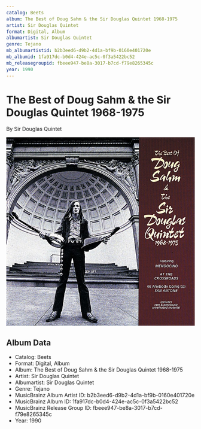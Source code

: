 ```yaml
---
catalog: Beets
album: The Best of Doug Sahm & the Sir Douglas Quintet 1968-1975
artist: Sir Douglas Quintet
format: Digital, Album
albumartist: Sir Douglas Quintet
genre: Tejano
mb_albumartistid: b2b3eed6-d9b2-4d1a-bf9b-0160e401720e
mb_albumid: 1fa917dc-b0d4-424e-ac5c-0f3a5422bc52
mb_releasegroupid: fbeee947-be8a-3017-b7cd-f79e8265345c
year: 1990
---
```


# The Best of Doug Sahm & the Sir Douglas Quintet 1968-1975

By Sir Douglas Quintet

![](../../assets/beetscovers/Sir_Douglas_Quintet-The_Best_of_Doug_Sahm_and_the_Sir_Douglas_Quintet_1968-1975.jpg)

## Album Data

- Catalog: Beets
- Format: Digital, Album
- Album: The Best of Doug Sahm & the Sir Douglas Quintet 1968-1975
- Artist: Sir Douglas Quintet
- Albumartist: Sir Douglas Quintet
- Genre: Tejano
- MusicBrainz Album Artist ID: b2b3eed6-d9b2-4d1a-bf9b-0160e401720e
- MusicBrainz Album ID: 1fa917dc-b0d4-424e-ac5c-0f3a5422bc52
- MusicBrainz Release Group ID: fbeee947-be8a-3017-b7cd-f79e8265345c
- Year: 1990

